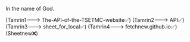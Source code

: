 In the name of God.




(Tamrin1---> The-API-of-the-TSETMC-website✅)
(Tamrin2---> API✅)
(Tamrin3---> sheet_for_local✅)
(Tamrin4---> fetchnew.github.io✅)
(Sheetnew❌)



